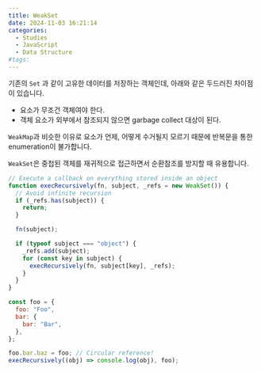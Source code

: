 ```yaml
---
title: WeakSet
date: 2024-11-03 16:21:14
categories:
  - Studies
  - JavaScript
  - Data Structure
#tags:
---
```

기존의 `Set` 과 같이 고유한 데이터를 저장하는 객체인데, 아래와 같은 두드러진 차이점이 있습니다.

- 요소가 무조건 객체여야 한다.
- 객체 요소가 외부에서 참조되지 않으면 garbage collect 대상이 된다.

`WeakMap`과 비슷한 이유로 요소가 언제, 어떻게 수거될지 모르기 때문에 반복문을 통한 enumeration이 불가합니다.

`WeakSet`은 중첩된 객체를 재귀적으로 접근하면서 순환참조를 방지할 때 유용합니다.

```js
// Execute a callback on everything stored inside an object
function execRecursively(fn, subject, _refs = new WeakSet()) {
  // Avoid infinite recursion
  if (_refs.has(subject)) {
    return;
  }

  fn(subject);

  if (typeof subject === "object") {
    _refs.add(subject);
    for (const key in subject) {
      execRecursively(fn, subject[key], _refs);
    }
  }
}

const foo = {
  foo: "Foo",
  bar: {
    bar: "Bar",
  },
};

foo.bar.baz = foo; // Circular reference!
execRecursively((obj) => console.log(obj), foo);
```
